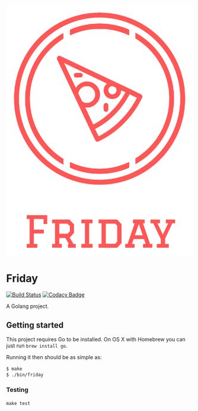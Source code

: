 ![logo](logo.svg?raw=true "Title")

# Friday
[![Build Status](https://travis-ci.org/MrLYC/friday.svg?branch=master)](https://travis-ci.org/MrLYC/friday) [![Codacy Badge](https://api.codacy.com/project/badge/Grade/6c40d79ab7ea4139bc86f94c46fc8502)](https://www.codacy.com/app/imyikong/friday?utm_source=github.com&amp;utm_medium=referral&amp;utm_content=MrLYC/friday&amp;utm_campaign=Badge_Grade)

A Golang project.

## Getting started

This project requires Go to be installed. On OS X with Homebrew you can just run `brew install go`.

Running it then should be as simple as:

```console
$ make
$ ./bin/friday
```

### Testing

``make test``
